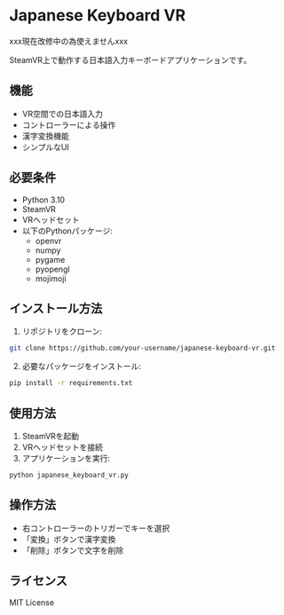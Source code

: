 # Japanese Keyboard VR

xxx現在改修中の為使えませんxxx




SteamVR上で動作する日本語入力キーボードアプリケーションです。

## 機能

- VR空間での日本語入力
- コントローラーによる操作
- 漢字変換機能
- シンプルなUI

## 必要条件

- Python 3.10
- SteamVR
- VRヘッドセット
- 以下のPythonパッケージ:
  - openvr
  - numpy
  - pygame
  - pyopengl
  - mojimoji

## インストール方法

1. リポジトリをクローン:
```bash
git clone https://github.com/your-username/japanese-keyboard-vr.git
```

2. 必要なパッケージをインストール:
```bash
pip install -r requirements.txt
```

## 使用方法

1. SteamVRを起動
2. VRヘッドセットを接続
3. アプリケーションを実行:
```bash
python japanese_keyboard_vr.py
```

## 操作方法

- 右コントローラーのトリガーでキーを選択
- 「変換」ボタンで漢字変換
- 「削除」ボタンで文字を削除

## ライセンス

MIT License 
